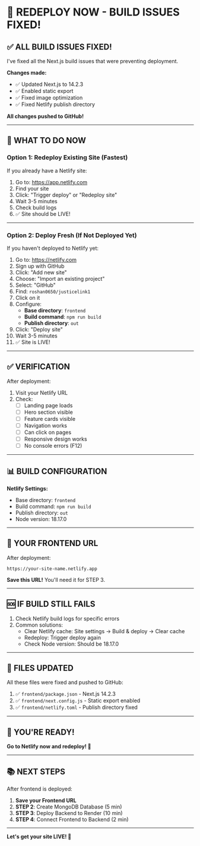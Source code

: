 # 🚀 REDEPLOY NOW - BUILD ISSUES FIXED!

## ✅ ALL BUILD ISSUES FIXED!

I've fixed all the Next.js build issues that were preventing deployment.

**Changes made:**
- ✅ Updated Next.js to 14.2.3
- ✅ Enabled static export
- ✅ Fixed image optimization
- ✅ Fixed Netlify publish directory

**All changes pushed to GitHub!**

---

## 🎯 WHAT TO DO NOW

### Option 1: Redeploy Existing Site (Fastest)

If you already have a Netlify site:

1. Go to: https://app.netlify.com
2. Find your site
3. Click: "Trigger deploy" or "Redeploy site"
4. Wait 3-5 minutes
5. Check build logs
6. ✅ Site should be LIVE!

---

### Option 2: Deploy Fresh (If Not Deployed Yet)

If you haven't deployed to Netlify yet:

1. Go to: https://netlify.com
2. Sign up with GitHub
3. Click: "Add new site"
4. Choose: "Import an existing project"
5. Select: "GitHub"
6. Find: `roshan0650/justicelink1`
7. Click on it
8. Configure:
   - **Base directory**: `frontend`
   - **Build command**: `npm run build`
   - **Publish directory**: `out`
9. Click: "Deploy site"
10. Wait 3-5 minutes
11. ✅ Site is LIVE!

---

## ✅ VERIFICATION

After deployment:

1. Visit your Netlify URL
2. Check:
   - [ ] Landing page loads
   - [ ] Hero section visible
   - [ ] Feature cards visible
   - [ ] Navigation works
   - [ ] Can click on pages
   - [ ] Responsive design works
   - [ ] No console errors (F12)

---

## 📊 BUILD CONFIGURATION

**Netlify Settings:**
- Base directory: `frontend`
- Build command: `npm run build`
- Publish directory: `out`
- Node version: 18.17.0

---

## 🎯 YOUR FRONTEND URL

After deployment:
```
https://your-site-name.netlify.app
```

**Save this URL!** You'll need it for STEP 3.

---

## 🆘 IF BUILD STILL FAILS

1. Check Netlify build logs for specific errors
2. Common solutions:
   - Clear Netlify cache: Site settings → Build & deploy → Clear cache
   - Redeploy: Trigger deploy again
   - Check Node version: Should be 18.17.0

---

## 📝 FILES UPDATED

All these files were fixed and pushed to GitHub:

1. ✅ `frontend/package.json` - Next.js 14.2.3
2. ✅ `frontend/next.config.js` - Static export enabled
3. ✅ `frontend/netlify.toml` - Publish directory fixed

---

## 🎉 YOU'RE READY!

**Go to Netlify now and redeploy! 🚀**

---

## 📚 NEXT STEPS

After frontend is deployed:

1. **Save your Frontend URL**
2. **STEP 2**: Create MongoDB Database (5 min)
3. **STEP 3**: Deploy Backend to Render (10 min)
4. **STEP 4**: Connect Frontend to Backend (2 min)

---

**Let's get your site LIVE! 🎉**

